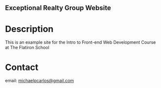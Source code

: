 Exceptional Realty Group Website
---

# Description

This is an example site for the Intro to Front-end Web Development Course at The Flatiron School

# Contact

email: michaelpcarlos@gmail.com

